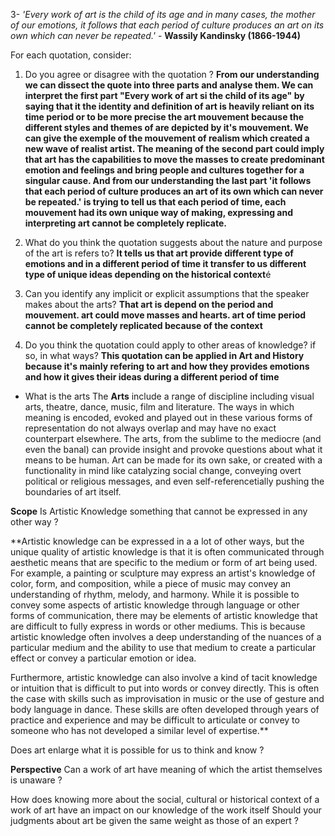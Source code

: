 3-  *'Every work of art is the child of its age and in many cases, the mother of our emotions, it follows that each period of culture produces an art on its own which can never be repeated.'*  - **Wassily Kandinsky (1866-1944)** 

For each quotation, consider: 
1. Do you agree or disagree with the quotation ? 
**From our understanding we can dissect the quote into three parts and analyse them. We can interpret the first part "Every work of art si the child of its age" by saying that it the identity and definition of art is heavily reliant on its time period or to be more precise the art mouvement because the different styles and themes of are depicted by it's mouvement. We can give the exemple of the mouvement of realism which created a new wave of realist artist. The meaning of the second part could imply that art has the capabilities to move the masses to create predominant emotion and feelings and bring people and cultures together for a singular cause. And from our understanding the last part 'it follows that each period of culture produces an art of its own which can never be repeated.' is trying to tell us that each period of time, each mouvement had its own unique way of making, expressing and interpreting art cannot be completely replicate.**

2. What do you think the quotation suggests about the nature and purpose of the art is refers to? 
**It tells us that art provide different type of emotions and in a different period of time it transfer to us different type of unique ideas depending on the historical context**é

3. Can you identify any implicit or explicit assumptions that the speaker makes about the arts? 
**That art is depend on the period and mouvement. art could move masses and hearts. art of time period cannot be completely replicated because of the context**

4. Do you think the quotation could apply to other areas of knowledge? if so, in what ways?
**This quotation can be applied in Art and History because it's mainly refering to art and how they provides emotions and how it gives their ideas during a different period of time**

-  What is the arts
The **Arts** include a range of discipline including visual arts, theatre, dance, music, film and literature. The ways in which meaning is encoded, evoked and played out in these various forms of representation do not always overlap and may have no exact counterpart elsewhere. The arts, from the sublime to the mediocre (and even the banal) can provide insight and provoke questions about what it means to be human. Art can be made for its own sake, or created with a functionality in mind like catalyzing social change, conveying overt political or religious messages, and even self-referencetially pushing the boundaries of art itself. 


**Scope**
Is Artistic Knowledge something that cannot be expressed in any other way ?

**Artistic knowledge can be expressed in a a lot of other ways, but the unique quality of artistic knowledge is that it is often communicated through aesthetic means that are specific to the medium or form of art being used. For example, a painting or sculpture may express an artist's knowledge of color, form, and composition, while a piece of music may convey an understanding of rhythm, melody, and harmony. While it is possible to convey some aspects of artistic knowledge through language or other forms of communication, there may be elements of artistic knowledge that are difficult to fully express in words or other mediums. This is because artistic knowledge often involves a deep understanding of the nuances of a particular medium and the ability to use that medium to create a particular effect or convey a particular emotion or idea.

Furthermore, artistic knowledge can also involve a kind of tacit knowledge or intuition that is difficult to put into words or convey directly. This is often the case with skills such as improvisation in music or the use of gesture and body language in dance. These skills are often developed through years of practice and experience and may be difficult to articulate or convey to someone who has not developed a similar level of expertise.**


Does art enlarge what it is possible for us to think and know ?

**Perspective**
Can a work of art have meaning of which the artist themselves is unaware ?

How does knowing more about the social, cultural or historical context of a work of art have an impact on our knowledge of the work itself
Should your judgments about art be given the same weight as those of an expert ?

